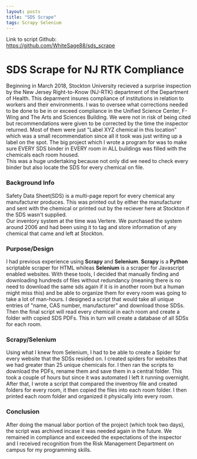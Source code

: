 ```yaml
---
layout: posts
title: "SDS Scrape"
tags: Scrapy Selenium
---
```



Link to script Github:
<br><link>https://github.com/WhiteSage88/sds_scrape</link>
<br>
<h1>SDS Scrape for NJ RTK Compliance</h1> 

Beginning in March 2018, Stockton University recieved a surprise inspection by the New Jersey Right-to-Know (NJ-RTK) department
of the Department of Health. This deparment insures compliance of institutions in relation to workers and their environments.
I was to oversee what corrections needed to be done to be in or exceed compliance in the Unified Science Center, F-Wing and 
The Arts and Sciences Building. We were not in risk of being cited but recommendations were given to be corrected by the time 
the inspector returned. Most of them were just "Label XYZ chemical in this location" which was a small recommendation since all
it took was just writing up a label on the spot. The big project which I wrote a program for was to make sure EVERY SDS binder
in EVERY room in ALL buildings was filled with the chemicals each room housed.
<br>
This was a huge undertaking because not only did we need to check every binder but also locate the SDS for every chemical on
file.

<h3>Background Info</h3>

Safety Data Sheet(SDS) is a multi-page report for every chemical any manufacturer produces.
This was printed out by either the manufacturer and sent with the chemical or printed out by the reciever here at Stockton if 
the SDS wasn't supplied. 
<br>
Our inventory system at the time was Vertere. We purchased the system around 2006 and had been using it to tag and store information
of any chemical that came and left at Stockton. 
<h3>Purpose/Design</h3>

I had previous experience using <b>Scrapy</b> and <b>Selenium</b>. <b>Scrapy</b> is a <b>Python</b> scriptable scraper for HTML whileas <b>Selenium</b> is a scraper for Javascript enabled websites. With these tools, I decided that manually finding and downloading hundreds of files without redundancy (meaning there is no need to download the same sds again if it is in another room but a human might miss this) and be able to organize them for every room was going to take a lot of man-hours. I designed a script that would take all unique entries of "name, CAS number, manufacturer" and download those SDSs. Then the final script will read every chemical in each room and create a folder with copied SDS PDFs. This in turn will create a database of all SDSs for each room. 
<h3>Scrapy/Selenium</h3>
Using what I knew from Selenium, I had to be able to create a Spider for every website that the SDSs resided on. I created spiders for websites that we had greater than 25 unique chemicals for. I then ran the scripts to download the PDFs, rename them and save them in a central folder. This took a couple of hours but since it was automated I left it running overnight.
<br>
After that, I wrote a script that compared the inventroy file and created folders for every room, it then copied the files into each room folder. I then printed each room folder and organized it physically into every room. 
<h3>Conclusion</h3>
After doing the manual labor portion of the project (which took two days), the script was archived incase it was needed again in the future. We remained in compliance and exceeded the expectations of the inspector and I received recognition from the Risk Management Department on campus for my programming skills. 

